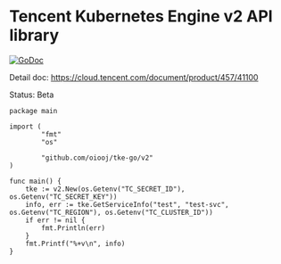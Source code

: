 # Tencent Kubernetes Engine v2 API library

[![GoDoc](https://godoc.org/github.com/oiooj/tke-go?status.svg)](https://godoc.org/github.com/oiooj/tke-go)

Detail doc: https://cloud.tencent.com/document/product/457/41100

Status: Beta


```
package main

import (
        "fmt"
        "os"

        "github.com/oiooj/tke-go/v2"
)

func main() {
	tke := v2.New(os.Getenv("TC_SECRET_ID"), os.Getenv("TC_SECRET_KEY"))
	info, err := tke.GetServiceInfo("test", "test-svc", os.Getenv("TC_REGION"), os.Getenv("TC_CLUSTER_ID"))
	if err != nil {
		fmt.Println(err)
	}
	fmt.Printf("%+v\n", info)
}
```

